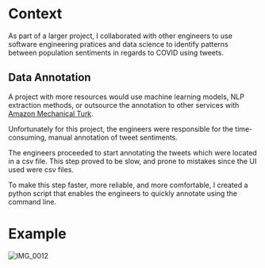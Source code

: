 # Context

As part of a larger project, I collaborated with other engineers to use software engineering pratices and data science to identify patterns between population sentiments in regards to COVID using tweets.

## Data Annotation

A project with more resources would use machine learning models, NLP extraction methods, or outsource the annotation to other services with [Amazon Mechanical Turk](https://www.mturk.com).

Unfortunately for this project, the engineers were responsible for the time-consuming, manual annotation of tweet sentiments.

The engineers proceeded to start annotating the tweets which were located in a csv file. This step proved to be slow, and prone to mistakes since the UI used were csv files.

To make this step faster, more reliable, and more comfortable, I created a python script that enables the engineers to quickly annotate using the command line.  

# Example

![IMG_0012](https://user-images.githubusercontent.com/64567338/189456374-cb2d0035-35bd-4521-9f05-cf8f57213037.JPG)
